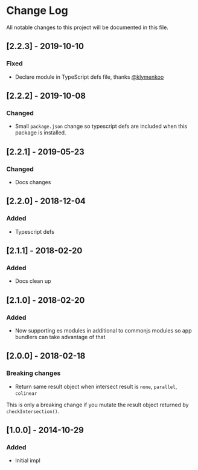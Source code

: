 # Change Log

All notable changes to this project will be documented in this file.

## [2.2.3] - 2019-10-10

### Fixed

- Declare module in TypeScript defs file, thanks [@klymenkoo](https://github.com/klymenkoo)

## [2.2.2] - 2019-10-08

### Changed

- Small `package.json` change so typescript defs are included when this package is installed.

## [2.2.1] - 2019-05-23

### Changed

- Docs changes

## [2.2.0] - 2018-12-04

### Added

- Typescript defs

## [2.1.1] - 2018-02-20

### Added

- Docs clean up

## [2.1.0] - 2018-02-20

### Added

- Now supporting es modules in additional to commonjs modules so app bundlers can take advantage of that

## [2.0.0] - 2018-02-18

### Breaking changes

- Return same result object when intersect result is `none`, `parallel`, `colinear`

This is only a breaking change if you mutate the result object returned by `checkIntersection()`.

## [1.0.0] - 2014-10-29

### Added

- Initial impl